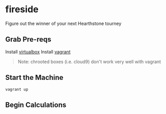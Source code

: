 
# fireside
Figure out the winner of your next Hearthstone tourney

## Grab Pre-reqs
Install [virtualbox](https://www.virtualbox.org/wiki/Downloads)
Install [vagrant](https://www.vagrantup.com/downloads.html)

> Note: chrooted boxes (i.e. cloud9) don't work very well with vagrant

## Start the Machine
`vagrant up`


## Begin Calculations

